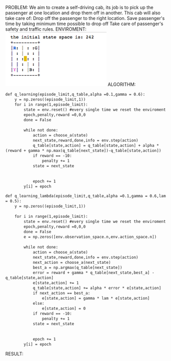PROBLEM:
 We aim to create a self-driving cab, its job is to pick up the passenger at one location and drop them off in another. This cab will also take care of: Drop off the passenger to the right location. Save passenger's time by taking minimum time possible to drop off Take care of passenger's safety and traffic rules.
ENVIROMENT:
![enviroment](/image/enviroment.png)
ALGORITHM:
~~~
def q_learning(episode_limit,q_table,alpha =0.1,gamma = 0.6):
    y = np.zeros((episode_limit,1))
    for i in range(1,episode_limit):
        state = env.reset() #every single time we reset the enviroment
        epoch,penalty,reward =0,0,0
        done = False
   
        while not done:
            action = choose_a(state)
            next_state,reward,done,info = env.step(action)
            q_table[state,action] = q_table[state,action] + alpha *(reward + gamma * np.max(q_table[next_state])-q_table[state,action])
            if reward == -10:
                penalty += 1
            state = next_state
     
      
            epoch += 1
        y[i] = epoch 
~~~
~~~
def q_learning_lambda(episode_limit,q_table,alpha =0.1,gamma = 0.6,lam = 0.5):
    y = np.zeros((episode_limit,1))

    for i in range(1,episode_limit):
        state = env.reset() #every single time we reset the enviroment
        epoch,penalty,reward =0,0,0
        done = False
        e = np.zeros([env.observation_space.n,env.action_space.n])
   
        while not done:
            action = choose_a(state)
            next_state,reward,done,info = env.step(action)
            next_action = choose_a(next_state)
            best_a = np.argmax(q_table[next_state])
            error = reward + gamma * q_table[next_state,best_a] - q_table[state,action]
            e[state,action] += 1
            q_table[state,action] += alpha * error * e[state,action]
            if next_action == best_a:
                e[state,action] = gamma * lam * e[state,action]
            else:
                e[state,action] = 0
            if reward == -10:
                penalty += 1
            state = next_state
     
      
            epoch += 1
        y[i] = epoch
~~~
RESULT:

